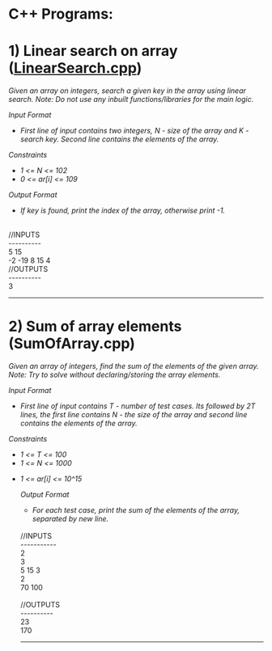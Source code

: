 <h1>C++ Programs:</h1>

# 1) Linear search on array (<a href="https://github.com/JamesyJoseph/ArrayPrograms_cpp/LinearSearch.cpp">LinearSearch.cpp</a>)
<p><i>Given an array on integers, search a given key in the array using linear search.
Note: Do not use any inbuilt functions/libraries for the main logic.</i></p>
<i>
  Input Format
  
<ul><li>First line of input contains two integers, N - size of the array and K - search key. Second line contains the elements of the array.</li></ul>

Constraints

<ul><li>1 <= N <= 102</li>
<li>0 <= ar[i] <= 109</li></ul>

Output Format

<ul><li>If key is found, print the index of the array, otherwise print -1.</li></ul>
</i>
<br>//INPUTS<br>
----------<br>
5 15<br>
-2 -19 8 15 4
<br>//OUTPUTS<br>
----------<br>
3<br>


<hr> 

# 2) Sum of array elements (SumOfArray.cpp)
<p><i>Given an array of integers, find the sum of the elements of the given array.
Note: Try to solve without declaring/storing the array elements.</i></p>
<i>
  Input Format
  
<ul><li>First line of input contains T - number of test cases. Its followed by 2T lines, the first line contains N - the size of the array and second line contains the elements of the array.</li></ul>

Constraints

<ul><li>1 <= T <= 100</li>
<li>1 <= N <= 1000</li></ul>
<ul><li>1 <= ar[i] <= 10^15</li>

Output Format

<ul><li>For each test case, print the sum of the elements of the array, separated by new line.</li></ul>
</i>
<br>//INPUTS<br>
-----------<br>
2<br>
3<br>
5 15 3 <br>
2<br>
70 100<br>
<br>//OUTPUTS<br>
----------<br>
23<br>
170<br>

<hr> 
